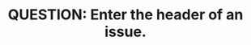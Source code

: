 ---
name: Question about project
about: Ask a question about project or near about it.
title: 'QUESTION: Enter the header of an issue.'
labels: Question
assignees: Falcion

---